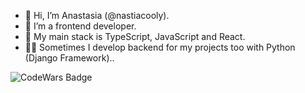 - 👋 Hi, I’m Anastasia (@nastiacooly).
- 👀 I’m a frontend developer.
- 🌱 My main stack is TypeScript, JavaScript and React. 
- 👩🏻 Sometimes I develop backend for my projects too with Python (Django Framework)..

![CodeWars Badge](https://www.codewars.com/users/nastiacooly/badges/small?raw=true)
